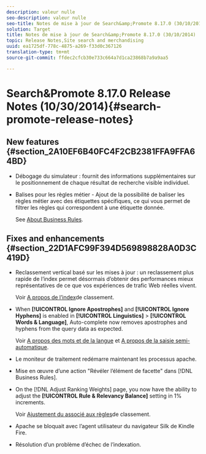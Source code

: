 ```yaml
---
description: valeur nulle
seo-description: valeur nulle
seo-title: Notes de mise à jour de Search&amp;Promote 8.17.0 (30/10/2014)
solution: Target
title: Notes de mise à jour de Search&amp;Promote 8.17.0 (30/10/2014)
topic: Release Notes,Site search and merchandising
uuid: ea1725df-778c-4875-a269-f33d0c367126
translation-type: tm+mt
source-git-commit: ffdec2cfcb30e733c664a7d1ca23868b7a9a9aa5

---
```



# Search&amp;Promote 8.17.0 Release Notes (10/30/2014){#search-promote-release-notes}

## New features {#section_2A10EF6B40FC4F2CB2381FFA9FFA64BD}

* Débogage du simulateur : fournit des informations supplémentaires sur le positionnement de chaque résultat de recherche visible individuel.
* Balises pour les règles métier - Ajout de la possibilité de baliser les règles métier avec des étiquettes spécifiques, ce qui vous permet de filtrer les règles qui correspondent à une étiquette donnée.

   See [About Business Rules](../c-about-rules-menu/c-about-business-rules.md#concept_2A93D76216754D3D8412CDEA00BD26BD).

## Fixes and enhancements {#section_22D1AFC99F394D569898828A0D3C419D}

* Reclassement vertical basé sur les mises à jour : un reclassement plus rapide de l’index permet désormais d’obtenir des performances mieux représentatives de ce que vos expériences de trafic Web réelles vivent.

   Voir [A propos de l’index](../c-about-index-menu/c-about-re-rank-index.md#concept_147B0A9FCD51451787DA898E06F7C692)de classement.

* When **[!UICONTROL Ignore Apostrophes]** and **[!UICONTROL Ignore Hyphens]** is enabled in **[!UICONTROL Linguistics]** > **[!UICONTROL Words & Language]**, Auto-complete now removes apostrophes and hyphens from the query data as expected.

   Voir [A propos des mots et de la langue](../c-about-linguistics-menu/c-about-words-and-language.md#concept_CEB4B9576F3C4E2EB87B352EEC738D79) et [A propos de la saisie semi-automatique](../c-about-auto-complete.md#concept_093A9CD754864BA79B456FE4BEB64578).

* Le moniteur de traitement redémarre maintenant les processus apache.
* Mise en œuvre d’une action &quot;Révéler l’élément de facette&quot; dans [!DNL Business Rules].
* On the [!DNL Adjust Ranking Weights] page, you now have the ability to adjust the **[!UICONTROL Rule & Relevancy Balance]** setting in 1% increments.

   Voir [Ajustement du  associé aux règles](../c-about-rules-menu/c-about-ranking-rules.md#task_3CB6FC92A66F4D99874A42D55825DB64)de classement.

* Apache se bloquait avec l’agent utilisateur du navigateur Silk de Kindle Fire.
* Résolution d’un problème d’échec de l’indexation.

